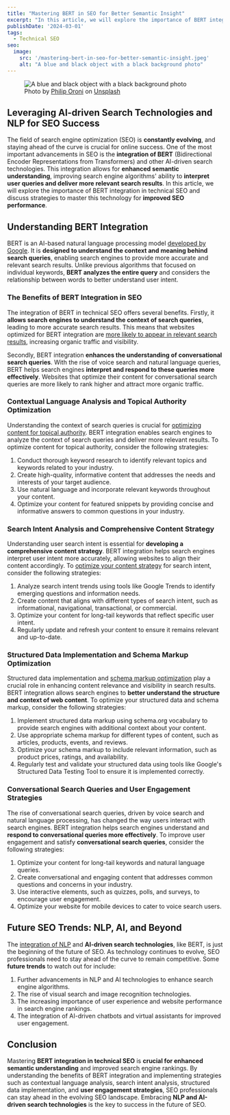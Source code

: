 ```yaml
---
title: "Mastering BERT in SEO for Better Semantic Insight"
excerpt: "In this article, we will explore the importance of BERT integration in technical SEO and discuss strategies to master this technology for improved SEO performance."
publishDate: '2024-03-01'
tags:
  - Technical SEO
seo:
  image:
    src: '/mastering-bert-in-seo-for-better-semantic-insight.jpeg'
    alt: "A blue and black object with a black background photo"
---
```


<figure>
  <img src="/mastering-bert-in-seo-for-better-semantic-insight.jpeg" alt="A blue and black object with a black background photo">
  <figcaption>Photo by <a href="https://unsplash.com/@philipsfuture?utm_content=creditCopyText&amp;utm_medium=referral&amp;utm_source=unsplash">Philip Oroni</a> on <a href="https://unsplash.com/photos/a-blue-and-black-object-with-a-black-background-TL4Dh-VLmXA?utm_content=creditCopyText&amp;utm_medium=referral&amp;utm_source=unsplash">Unsplash</a></figcaption>
</figure>

## Leveraging AI-driven Search Technologies and NLP for SEO Success

The field of search engine optimization (SEO) is **constantly evolving**, and staying ahead of the curve is crucial for online success. One of the most important advancements in SEO is the **integration of BERT** (Bidirectional Encoder Representations from Transformers) and other AI-driven search technologies. This integration allows for **enhanced semantic understanding**, improving search engine algorithms' ability to **interpret user queries and deliver more relevant search results**. In this article, we will explore the importance of BERT integration in technical SEO and discuss strategies to master this technology for **improved SEO performance**.

## Understanding BERT Integration

BERT is an AI-based natural language processing model [developed by Google](https://blog.research.google/2018/11/open-sourcing-bert-state-of-art-pre.html). It is **designed to understand the context and meaning behind search queries**, enabling search engines to provide more accurate and relevant search results. Unlike previous algorithms that focused on individual keywords, **BERT analyzes the entire query** and considers the relationship between words to better understand user intent.

### The Benefits of BERT Integration in SEO

The integration of BERT in technical SEO offers several benefits. Firstly, it **allows search engines to understand the context of search queries**, leading to more accurate search results. This means that websites optimized for BERT integration are [more likely to appear in relevant search results](https://blog.emb.global/bert-for-semantic-search-results/), increasing organic traffic and visibility.

Secondly, BERT integration **enhances the understanding of conversational search queries**. With the rise of voice search and natural language queries, BERT helps search engines **interpret and respond to these queries more effectively**. Websites that optimize their content for conversational search queries are more likely to rank higher and attract more organic traffic.

### Contextual Language Analysis and Topical Authority Optimization

Understanding the context of search queries is crucial for [optimizing content for topical authority](https://www.serp-secrets.com/seo-strategies/optimizing-content-for-google-search-generative-experience/). BERT integration enables search engines to analyze the context of search queries and deliver more relevant results. To optimize content for topical authority, consider the following strategies:

1. Conduct thorough keyword research to identify relevant topics and keywords related to your industry.
2. Create high-quality, informative content that addresses the needs and interests of your target audience.
3. Use natural language and incorporate relevant keywords throughout your content.
4. Optimize your content for featured snippets by providing concise and informative answers to common questions in your industry.

### Search Intent Analysis and Comprehensive Content Strategy

Understanding user search intent is essential for **developing a comprehensive content strategy**. BERT integration helps search engines interpret user intent more accurately, allowing websites to align their content accordingly. To [optimize your content strategy](https://www.serp-secrets.com/seo-strategies/how-to-use-lsi-keywords-in-seo/) for search intent, consider the following strategies:

1. Analyze search intent trends using tools like Google Trends to identify emerging questions and information needs.
2. Create content that aligns with different types of search intent, such as informational, navigational, transactional, or commercial.
3. Optimize your content for long-tail keywords that reflect specific user intent.
4. Regularly update and refresh your content to ensure it remains relevant and up-to-date.

### Structured Data Implementation and Schema Markup Optimization

Structured data implementation and [schema markup optimization](https://developers.google.com/search/docs/appearance/structured-data/intro-structured-data) play a crucial role in enhancing content relevance and visibility in search results. BERT integration allows search engines to **better understand the structure and context of web content**. To optimize your structured data and schema markup, consider the following strategies:

1. Implement structured data markup using schema.org vocabulary to provide search engines with additional context about your content.
2. Use appropriate schema markup for different types of content, such as articles, products, events, and reviews.
3. Optimize your schema markup to include relevant information, such as product prices, ratings, and availability.
4. Regularly test and validate your structured data using tools like Google's Structured Data Testing Tool to ensure it is implemented correctly.

### Conversational Search Queries and User Engagement Strategies

The rise of conversational search queries, driven by voice search and natural language processing, has changed the way users interact with search engines. BERT integration helps search engines understand and **respond to conversational queries more effectively**. To improve user engagement and satisfy **conversational search queries**, consider the following strategies:

1. Optimize your content for long-tail keywords and natural language queries.
2. Create conversational and engaging content that addresses common questions and concerns in your industry.
3. Use interactive elements, such as quizzes, polls, and surveys, to encourage user engagement.
4. Optimize your website for mobile devices to cater to voice search users.

## Future SEO Trends: NLP, AI, and Beyond

The [integration of NLP](https://www.serp-secrets.com/artificial-intelligence/the-future-of-seo-if-chatgpt-kills-search-engines/) and **AI-driven search technologies**, like BERT, is just the beginning of the future of SEO. As technology continues to evolve, SEO professionals need to stay ahead of the curve to remain competitive. Some **future trends** to watch out for include:

1. Further advancements in NLP and AI technologies to enhance search engine algorithms.
2. The rise of visual search and image recognition technologies.
3. The increasing importance of user experience and website performance in search engine rankings.
4. The integration of AI-driven chatbots and virtual assistants for improved user engagement.

## Conclusion

Mastering **BERT integration in technical SEO** is **crucial for enhanced semantic understanding** and improved search engine rankings. By understanding the benefits of BERT integration and implementing strategies such as contextual language analysis, search intent analysis, structured data implementation, and **user engagement strategies**, SEO professionals can stay ahead in the evolving SEO landscape. Embracing **NLP and AI-driven search technologies** is the key to success in the future of SEO.